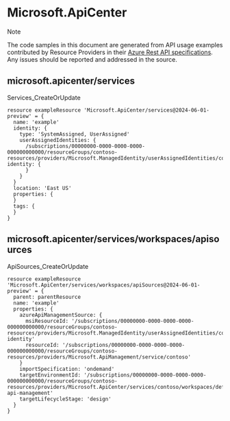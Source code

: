 # Microsoft.ApiCenter
  
> [!NOTE]
> The code samples in this document are generated from API usage examples contributed by Resource Providers in their [Azure Rest API specifications](https://github.com/Azure/azure-rest-api-specs). Any issues should be reported and addressed in the source.


## microsoft.apicenter/services

Services_CreateOrUpdate
```bicep
resource exampleResource 'Microsoft.ApiCenter/services@2024-06-01-preview' = {
  name: 'example'
  identity: {
    type: 'SystemAssigned, UserAssigned'
    userAssignedIdentities: {
      /subscriptions/00000000-0000-0000-0000-000000000000/resourceGroups/contoso-resources/providers/Microsoft.ManagedIdentity/userAssignedIdentities/contoso-identity: {
      }
    }
  }
  location: 'East US'
  properties: {
  }
  tags: {
  }
}
```

## microsoft.apicenter/services/workspaces/apisources

ApiSources_CreateOrUpdate
```bicep
resource exampleResource 'Microsoft.ApiCenter/services/workspaces/apiSources@2024-06-01-preview' = {
  parent: parentResource 
  name: 'example'
  properties: {
    azureApiManagementSource: {
      msiResourceId: '/subscriptions/00000000-0000-0000-0000-000000000000/resourceGroups/contoso-resources/providers/Microsoft.ManagedIdentity/userAssignedIdentities/contoso-identity'
      resourceId: '/subscriptions/00000000-0000-0000-0000-000000000000/resourceGroups/contoso-resources/providers/Microsoft.ApiManagement/service/contoso'
    }
    importSpecification: 'ondemand'
    targetEnvironmentId: '/subscriptions/00000000-0000-0000-0000-000000000000/resourceGroups/contoso-resources/providers/Microsoft.ApiCenter/services/contoso/workspaces/default/environments/azure-api-management'
    targetLifecycleStage: 'design'
  }
}
```
